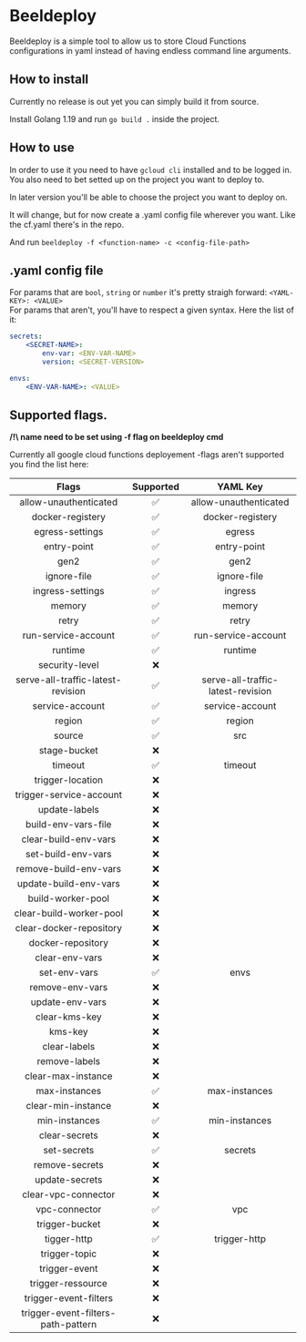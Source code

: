 # Beeldeploy 

Beeldeploy is a simple tool to allow us to store Cloud Functions configurations in yaml instead of having endless command line arguments.

## How to install 

Currently no release is out yet you can simply build it from source.

Install Golang 1.19 and run `go build .` inside the project.

## How to use

In order to use it you need to have `gcloud cli` installed and to be logged in. You also need to bet setted up on the project you want to deploy to.

In later version you'll be able to choose the project you want to deploy on.

It will change, but for now create a .yaml config file wherever you want. Like the cf.yaml there's in the repo.

And run `beeldeploy -f <function-name> -c <config-file-path>`

## .yaml config file

For params that are `bool`, `string` or `number` it's pretty straigh forward: `<YAML-KEY>: <VALUE>`  
For params that aren't, you'll have to respect a given syntax. Here the list of it:

```yaml
secrets:
    <SECRET-NAME>:
        env-var: <ENV-VAR-NAME>
        version: <SECRET-VERSION>

envs:
    <ENV-VAR-NAME>: <VALUE>
```

## Supported flags.

**/!\ name need to be set using -f flag on beeldeploy cmd**

Currently all google cloud functions deployement -flags aren't supported you find the list here:

|               Flags                | Supported |             YAML Key              |
| :--------------------------------: | :-------: | :-------------------------------: |
|       allow-unauthenticated        |     ✅     |       allow-unauthenticated       |
|          docker-registery          |     ✅     |         docker-registery          |
|          egress-settings           |     ✅     |              egress               |
|            entry-point             |     ✅     |            entry-point            |
|                gen2                |     ✅     |               gen2                |
|            ignore-file             |     ✅     |            ignore-file            |
|          ingress-settings          |     ✅     |              ingress              |
|               memory               |     ✅     |              memory               |
|               retry                |     ✅     |               retry               |
|        run-service-account         |     ✅     |        run-service-account        |
|              runtime               |     ✅     |              runtime              |
|           security-level           |     ❌     |
| serve-all-traffic-latest-revision  |     ✅     | serve-all-traffic-latest-revision |
|          service-account           |     ✅     |          service-account          |
|               region               |     ✅     |              region               |
|               source               |     ✅     |                src                |
|            stage-bucket            |     ❌     |
|              timeout               |     ✅     |              timeout              |
|          trigger-location          |     ❌     |
|      trigger-service-account       |     ❌     |
|           update-labels            |     ❌     |
|        build-env-vars-file         |     ❌     |
|        clear-build-env-vars        |     ❌     |
|         set-build-env-vars         |     ❌     |
|       remove-build-env-vars        |     ❌     |
|       update-build-env-vars        |     ❌     |
|         build-worker-pool          |     ❌     |
|      clear-build-worker-pool       |     ❌     |
|      clear-docker-repository       |     ❌     |
|         docker-repository          |     ❌     |
|           clear-env-vars           |     ❌     |
|            set-env-vars            |     ✅     |               envs                |
|          remove-env-vars           |     ❌     |
|          update-env-vars           |     ❌     |
|           clear-kms-key            |     ❌     |
|              kms-key               |     ❌     |
|            clear-labels            |     ❌     |
|           remove-labels            |     ❌     |
|         clear-max-instance         |     ❌     |
|           max-instances            |     ✅     |           max-instances           |
|         clear-min-instance         |     ❌     |
|           min-instances            |     ✅     |           min-instances           |
|           clear-secrets            |     ❌     |
|            set-secrets             |     ✅     |              secrets              |
|           remove-secrets           |     ❌     |
|           update-secrets           |     ❌     |
|        clear-vpc-connector         |     ❌     |
|           vpc-connector            |     ✅     |                vpc                |
|           trigger-bucket           |     ❌     |
|            tigger-http             |     ✅     |           trigger-http            |
|           trigger-topic            |     ❌     |
|           trigger-event            |     ❌     |
|         trigger-ressource          |     ❌     |
|       trigger-event-filters        |     ❌     |
| trigger-event-filters-path-pattern |     ❌     |
